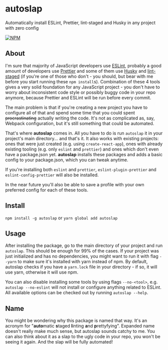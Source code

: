 # autoslap

Automatically install ESLint, Prettier, lint-staged and Husky in any project with zero config

[![NPM](https://img.shields.io/npm/v/autoslap.svg)](https://www.npmjs.com/package/autoslap)

## About

I'm sure that majority of JavaScript developers use [ESLint](https://eslint.org), probably a good amount of developers use [Prettier](https://prettier.io) and some of them use [Husky](https://github.com/typicode/husky) and [lint-staged](https://github.com/okonet/lint-staged) (if you're one of those who don't - you should, but bear with me before you start running these `npm install`s). Combination of these 4 tools gives a very solid foundation for any JavaScript project - you don't have to worry about inconsistent code style or possibly buggy code in your repo anymore, because Prettier and ESLint will be run before every commit.

The main problem is that if you're creating a new project you have to configure all of that and spend some time that you could spent ~~procrastinating~~ actually writing the code. It's not as complicated as, say, Webpack configuration, but it's still something that could be automated.

That's where **autoslap** comes in. All you have to do is run `autoslap` it in your project's main directory... and that's it. It also works with existing projects: ones that were just created (e.g. using `create-react-app`), ones with already existing tooling (e.g. only `eslint` and `prettier`) and ones which don't even have a package.json yet. **autoslap** installs these packages and adds a basic config to your package.json, which you can tweak anytime.

If you're installing both `eslint` and `prettier`, `eslint-plugin-prettier` and `eslint-config-prettier` will also be installed.

In the near future you'll also be able to save a profile with your own preferred config for each of these tools.

## Install

`npm install -g autoslap`
or
`yarn global add autoslap`

## Usage

After installing the package, go to the main directory of your project and run `autoslap`. This should be enough for 99% of the cases. If your project was just initialized and has no dependencies, you might want to run it with flag `--yarn` to make sure it's installed with yarn instead of npm. By default, autoslap checks if you have a `yarn.lock` file in your directory - if so, it will use yarn, otherwise it will use npm.

You can also disable installing some tools by using flags `--no-<tool>`, e.g. `autoslap --no-eslint` will not install or configure anything related to ESLint. All available options can be checked out by running `autoslap --help`.

## Name

You might be wondering why this package is named that way. It's an acronym for "**auto**matic **s**taged **l**inting **a**nd **p**rettyfying". Expanded name doesn't really make much sense, but autoslap sounds catchy to me. You can also think about it as a slap to the ugly code in your repo, you won't be seeing it again. And the slap will be fully automated!
